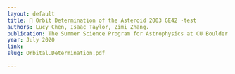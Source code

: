```yaml
---
layout: default
title: 💫 Orbit Determination of the Asteroid 2003 GE42 -test
authors: Lucy Chen, Isaac Taylor, Zimi Zhang.
publication: The Summer Science Program for Astrophysics at CU Boulder
year: July 2020
link:
slug: Orbital.Determination.pdf

---
```

